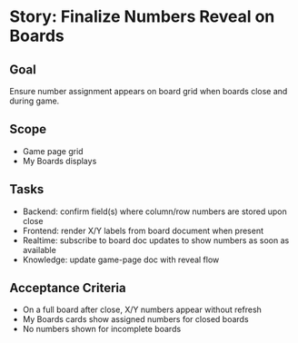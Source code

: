 # Story: Finalize Numbers Reveal on Boards

## Goal
Ensure number assignment appears on board grid when boards close and during game.

## Scope
- Game page grid
- My Boards displays

## Tasks
- Backend: confirm field(s) where column/row numbers are stored upon close
- Frontend: render X/Y labels from board document when present
- Realtime: subscribe to board doc updates to show numbers as soon as available
- Knowledge: update game-page doc with reveal flow

## Acceptance Criteria
- On a full board after close, X/Y numbers appear without refresh
- My Boards cards show assigned numbers for closed boards
- No numbers shown for incomplete boards 